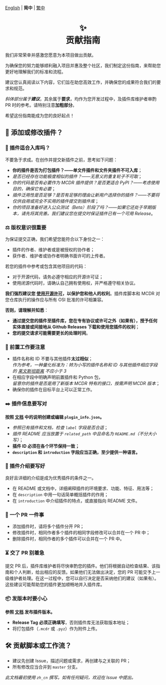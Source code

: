 [English](CONTRIBUTING.md) | **简中** | [繁中](CONTRIBUTING_zh_tw.md)

<div align="center">
<h1>✨<br/>贡献指南</h1>
</div>

我们非常荣幸并感激您愿意为本项目做出贡献。

为确保您的努力能够顺利融入项目并惠及整个社区，我们制定这份指南，来帮助您更好地理解我们的标准和流程。

建议您认真阅读以下内容，它们旨在助您高效工作，并确保您的成果符合我们的要求和规范。

_斜体部分属于**建议**_，其余属于**要求**，均作为您开发过程中，及插件库维护者审酌 PR 时的参考。请特别注意**加粗部分**。

希望这份指南能成为您的良好起点！

## 🔧 添加或修改插件？

### 🤔 插件适合入库吗？

不要急于求成。在创作并提交新插件之前，思考如下问题：

- **你的插件是否为打包插件？——单文件插件和文件夹插件不可入库**；
- _是否已经存在功能极度相似的插件？——无意义的重复轮子不可取_；
- _你的代码是否有必要作为 MCDR 插件提供？是否更适合 PyPI？——考虑使用目的，确保它有必要_；
- _插件泛用性是否足够？是否有足够的理由让新用户选择你的插件？——不要将仅供自用或完全不实用的插件提交到插件库_；
- _你的项目准备好进入公众测试（Beta）阶段了吗？——如果它还处于早期版本，请先将其完善。我们建议您在提交时保证插件已有一个可用 Release_。

### ⚖️ 版权意识很重要

为保证提交正确，我们希望您能符合以下身份之一：
- 插件的作者、维护者或是被授权的协作者；
- 获作者、维护者或协作者明确书面许可的上传者。

若您的插件中参考或包含其他项目的代码：
- 对于开源代码，请务必遵守相应的开源许可证；
- 使用闭源代码时，请确认自己拥有使用权，并严格遵守相关协议。

**我们强烈建议您 [使用开源许可](https://docs.github.com/zh/communities/setting-up-your-project-for-healthy-contributions/adding-a-license-to-a-repository)，以保护您和他人的权利**。插件库脚本和 MCDR 对您仓库执行的操作应与所有 OSI 批准的许可相兼容。

**否则，请理解并知悉**：
- **通过提交您的插件至插件库，您在专有协议或许可之外（如果有），授予任何实体直接或间接地从 Github Releases 下载和使用您插件的权利**；
- **您的提交请求可能需要更长的处理时间**。

### 🌟 前置工作要注意

- 插件名称和 ID 不要与其他插件**太过相似**；  
  _作为参考，一种量化标准为：转为小写的插件名称和 ID 与其他插件相应字段的 [莱文斯坦距离](https://zh.wikipedia.org/wiki/%E8%90%8A%E6%96%87%E6%96%AF%E5%9D%A6%E8%B7%9D%E9%9B%A2) 不应小于 3_
- 在相应字段中明确声明前置插件和 Python 包，  
  _留意你的插件是否是用了新版本 MCDR 特有的接口，按需声明 MCDR 版本_；
- 确保你的插件在目标平台上可以正常工作。

### ✒️ 插件信息要写对

**按照 [文档](https://docs.mcdreforged.com/zh-cn/latest/plugin_dev/plugin_catalogue.html) 中的说明创建或编辑 `plugin_info.json`。**

- _参照已有插件和文档，检查 `label` 字段是否合适_；
- _插件 README 应当放置于 `related_path` 中且命名为 `README.md`（不分大小写）_；
- **插件 ID 必须在各个环节保持一致；**
- **`description` 和 `introduction` 字段应当正确，至少提供一种语言。**

### 📢 插件介绍要写好

良好且详细的介绍是成为优秀插件的条件之一。

- 在 README 或文档中，详细阐释插件的环境要求、功能、特征、用法等；
- 在 `description` 中用一句话简单概括插件的作用；
- 在 `introduction` 中介绍插件的特点，或直接指向 README 文件。

### 🔂 一个 PR 一件事

- 添加插件时，请将多个插件分开 PR；
- 修改插件时，相同作者多个插件的相同字段修改可以合并在一个 PR 中；
- 删除插件时，相同作者的多个插件可以合并在一个 PR 中。

### ⏳ 交了 PR 别着急

提交 PR 后，插件库维护者将尽快审酌您的插件。他们将根据自动检查结果、该指南和个人判断，给出相应的反馈。如果他们无法做出决定，您的 PR 可能交予上一级维护者处理。在这一过程中，您可以自行决定是否采纳他们的建议（如果有）。这些建议可能帮助您的插件更加顺畅地并入插件库。

### 📦 发版本时要小心

**参照 [文档](https://docs.mcdreforged.com/zh-cn/latest/plugin_dev/plugin_catalogue.html#release) 发布插件版本。**

- **Release Tag 必须正确填写**，否则插件库无法获取版本地址；
- 将打包插件（`.mcdr` 或 `.pyz`）作为附件上传。

## 🛠️ 贡献脚本或工作流？

- 建议先创建 Issue，描述问题或需求，再创建与之关联的 PR；
- 所有修改应当合并到 `master` 分支。

_此文档最初使用 `zh_cn` 撰写。如有任何疑问，欢迎在 Issue 中提出。_
